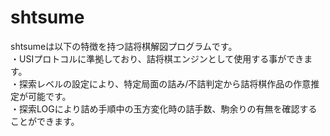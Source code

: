 #  shtsume

shtsumeは以下の特徴を持つ詰将棋解図プログラムです。  
・USIプロトコルに準拠しており、詰将棋エンジンとして使用する事ができます。   
・探索レベルの設定により、特定局面の詰み/不詰判定から詰将棋作品の作意推定が可能です。  
・探索LOGにより詰め手順中の玉方変化時の詰手数、駒余りの有無を確認することができます。  
